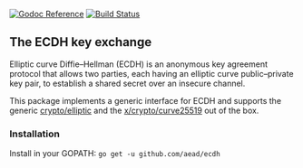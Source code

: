 [![Godoc Reference](https://godoc.org/github.com/aead/ecdh?status.svg)](https://godoc.org/github.com/aead/ecdh)
[![Build Status](https://travis-ci.org/aead/ecdh.svg?branch=master)](https://travis-ci.org/aead/ecdh)

## The ECDH key exchange

Elliptic curve Diffie–Hellman (ECDH) is an anonymous key agreement protocol that allows two parties, 
each having an elliptic curve public–private key pair, to establish a shared secret over an insecure channel.  

This package implements a generic interface for ECDH and supports the generic [crypto/elliptic](https://godoc.org/crypto/elliptic)
and the [x/crypto/curve25519](https://godoc.org/golang.org/x/crypto/curve25519) out of the box.

### Installation
Install in your GOPATH: `go get -u github.com/aead/ecdh`  
